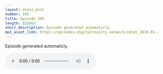 ```yaml
---
layout: alexa_post
number: 345
title: Episode 345
length: 833663
short_description: Episode generated automaticly.
mp3_asset_link: https://episodes.digitalroyalty.network/zdnet_2019-01-25_01-00-10.mp3
---
```


Episode generated automaticly.

<audio controls>
    <source src="{{ page.mp3_asset_link }}" type="audio/mpeg">
</audio>